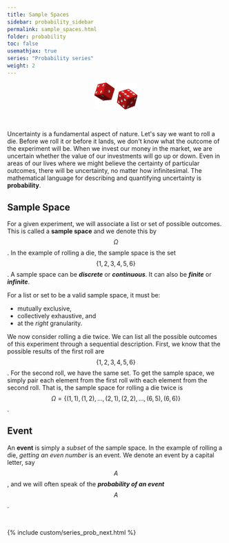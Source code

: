 ```yaml
---
title: Sample Spaces
sidebar: probability_sidebar
permalink: sample_spaces.html
folder: probability
toc: false
usemathjax: true
series: "Probability series"
weight: 2
---
```


<p align="center">
  <img src="images/prob/red-dice.png" style="width:100px;height:auto;"/>
</p>

<br>

Uncertainty is a fundamental aspect of nature. Let's say we want to roll a die. Before we roll it or before it lands, we don't know what the outcome of the experiment will be. When we invest our money in the market, we are uncertain whether the value of our investments will go up or down. Even in areas of our lives where we might believe the certainty of particular outcomes, there will be uncertainty, no matter how infinitesimal. The mathematical language for describing and quantifying uncertainty is **probability**.

## Sample Space

For a given experiment, we will associate a list or set of possible outcomes. This is called a **sample space** and we denote this by $$\Omega$$. In the example of rolling a die, the sample space is the set $$\{1,2,3,4,5,6\}$$. A sample space can be ***discrete*** or ***continuous***. It can also be ***finite*** or ***infinite***.

For a list or set to be a valid sample space, it must be:

* mutually exclusive,
* collectively exhaustive, and
* at the *right* granularity.

We now consider rolling a die twice. We can list all the possible outcomes of this experiment through a sequential description. First, we know that the possible results of the first roll are $$\{1,2,3,4,5,6\}$$. For the second roll, we have the same set. To get the sample space, we simply pair each element from the first roll with each element from the second roll. That is, the sample space for rolling a die twice is $$\Omega=\{(1,1),(1,2),\ldots,(2,1),(2,2),\ldots,(6,5),(6,6)\}$$.

## Event

An **event** is simply a *subset* of the sample space. In the example of rolling a die, *getting an even number* is an event. We denote an event by a capital letter, say $$A$$, and we will often speak of the ***probability of an event*** $$A$$.

<br>

{% include custom/series_prob_next.html %}
